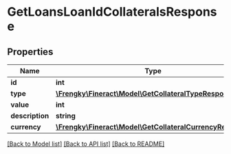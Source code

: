 # GetLoansLoanIdCollateralsResponse

## Properties
Name | Type | Description | Notes
------------ | ------------- | ------------- | -------------
**id** | **int** |  | [optional] 
**type** | [**\Frengky\Fineract\Model\GetCollateralTypeResponse**](GetCollateralTypeResponse.md) |  | [optional] 
**value** | **int** |  | [optional] 
**description** | **string** |  | [optional] 
**currency** | [**\Frengky\Fineract\Model\GetCollateralCurrencyResponse**](GetCollateralCurrencyResponse.md) |  | [optional] 

[[Back to Model list]](../../README.md#documentation-for-models) [[Back to API list]](../../README.md#documentation-for-api-endpoints) [[Back to README]](../../README.md)

